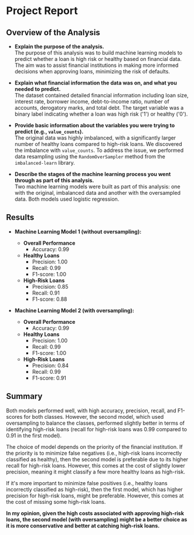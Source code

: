 # Project Report 

## Overview of the Analysis

- **Explain the purpose of the analysis.**  
The purpose of this analysis was to build machine learning models to predict whether a loan is high risk or healthy based on financial data. The aim was to assist financial institutions in making more informed decisions when approving loans, minimizing the risk of defaults.

- **Explain what financial information the data was on, and what you needed to predict.**  
The dataset contained detailed financial information including loan size, interest rate, borrower income, debt-to-income ratio, number of accounts, derogatory marks, and total debt. The target variable was a binary label indicating whether a loan was high risk ('1') or healthy ('0').

- **Provide basic information about the variables you were trying to predict (e.g., `value_counts`).**  
The original data was highly imbalanced, with a significantly larger number of healthy loans compared to high-risk loans. We discovered the imbalance with `value_counts`. To address the issue, we performed data resampling using the `RandomOverSampler` method from the `imbalanced-learn` library.

- **Describe the stages of the machine learning process you went through as part of this analysis.**  
Two machine learning models were built as part of this analysis: one with the original, imbalanced data and another with the oversampled data. Both models used logistic regression.

## Results

- **Machine Learning Model 1 (without oversampling):**
    - **Overall Performance**
        - Accuracy: 0.99
    - **Healthy Loans** 
        - Precision: 1.00
        - Recall: 0.99
        - F1-score: 1.00
    - **High-Risk Loans**
        - Precision: 0.85
        - Recall: 0.91
        - F1-score: 0.88

- **Machine Learning Model 2 (with oversampling):**
    - **Overall Performance**
        - Accuracy: 0.99
    - **Healthy Loans** 
        - Precision: 1.00
        - Recall: 0.99
        - F1-score: 1.00
    - **High-Risk Loans**
        - Precision: 0.84
        - Recall: 0.99
        - F1-score: 0.91

## Summary

Both models performed well, with high accuracy, precision, recall, and F1-scores for both classes. However, the second model, which used oversampling to balance the classes, performed slightly better in terms of identifying high-risk loans (recall for high-risk loans was 0.99 compared to 0.91 in the first model).

The choice of model depends on the priority of the financial institution. If the priority is to minimize false negatives (i.e., high-risk loans incorrectly classified as healthy), then the second model is preferable due to its higher recall for high-risk loans. However, this comes at the cost of slightly lower precision, meaning it might classify a few more healthy loans as high-risk.

If it's more important to minimize false positives (i.e., healthy loans incorrectly classified as high-risk), then the first model, which has higher precision for high-risk loans, might be preferable. However, this comes at the cost of missing some high-risk loans.

**In my opinion, given the high costs associated with approving high-risk loans, the second model (with oversampling) might be a better choice as it is more conservative and better at catching high-risk loans.**
